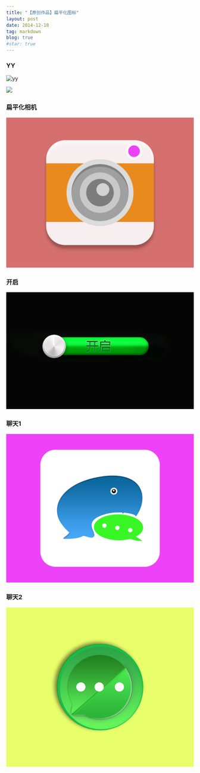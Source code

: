 ```yaml
---
title: "【原创作品】扁平化图标"
layout: post
date: 2014-12-10
tag: markdown
blog: true
#star: true
---
```


<h3>YY</h3>

![yy](http://sunbingyi.com/file/img/bianping1.jpg)

<img src="http://sunbingyi.com/file/img/bianping1.jpg">

<h3>扁平化相机</h3>

![扁平化相机](/file/img/bianping2.jpg)

<h3>开启</h3>

![开启](/file/img/bianping3.jpg)

<h3>聊天1</h3>

![聊天1](/file/img/bianping4.jpg)

<h3>聊天2</h3>

![聊天2](/file/img/bianping5.jpg)